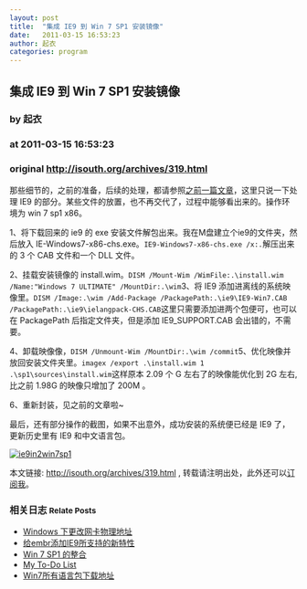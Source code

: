 ```yaml
---
layout: post
title:  "集成 IE9 到 Win 7 SP1 安装镜像"
date:   2011-03-15 16:53:23
author: 起衣
categories: program
---
```


## 集成 IE9 到 Win 7 SP1 安装镜像
### by 起衣
### at 2011-03-15 16:53:23
### original <http://isouth.org/archives/319.html>

<p>那些细节的，之前的准备，后续的处理，都请参照<a title="Win 7  SP1 的整合" href="http://isouth.org/archives/318.html">之前一篇文章</a>，这里只说一下处理 IE9 的部分。某些文件的放置，也不再交代了，过程中能够看出来的。操作环境为 win 7 sp1 x86。</p>
<p>1、将下载回来的 ie9 的 exe 安装文件解包出来。我在M盘建立个ie9的文件夹，然后放入 IE-Windows7-x86-chs.exe。<code>IE9-Windows7-x86-chs.exe /x:.</code>解压出来的 3 个 CAB 文件和一个 DLL 文件。</p>
<p>2、挂载安装镜像的 install.wim。<code>DISM /Mount-Wim /WimFile:.\install.wim /Name:&quot;Windows 7 ULTIMATE&quot; /MountDir:.\wim</code>3、将 IE9 添加进离线的系统映像里。<code>DISM /Image:.\wim /Add-Package /PackagePath:.\ie9\IE9-Win7.CAB /PackagePath:.\ie9\ielangpack-CHS.CAB</code>这里只需要添加进两个包便可，也可以在 PackagePath 后指定文件夹，但是添加 IE9_SUPPORT.CAB 会出错的，不需要。</p>
<p>4、卸载映像像，<code>DISM /Unmount-Wim /MountDir:.\wim /commit</code>5、优化映像并放回安装文件夹里。<code>imagex /export .\install.wim 1 .\sp1\sources\install.wim</code>这样原本 2.09 个 G 左右了的映像能优化到 2G 左右,比之前 1.98G 的映像只增加了 200M 。</p>
<p>6、重新封装，见之前的文章啦~</p>
<p>最后，还有部分操作的截图，如果不出意外，成功安装的系统便已经是 IE9 了，更新历史里有 IE9 和中文语言包。</p>
<p>  <span></span>
<p><a href="http://images.isouth.org/2011/03/ie9in2win7sp1.png"><img style="margin:0px auto;display:block" title="ie9in2win7sp1" src="http://images.isouth.org/2011/03/ie9in2win7sp1-t.png"></a></p>
<p>本文链接: <a href="http://isouth.org/archives/319.html" title="集成 IE9 到 Win 7 SP1 安装镜像" rel="bookmark license"> http://isouth.org/archives/319.html</a> , 转载请注明出处，此外还可以<a href="http://isouth.org/feed/" rel="external nofollow" title="订阅 iSouth 的 RSS Feed">订阅我</a>。</p><h3>相关日志 <small>Relate Posts</small></h3><ul><li><a href="http://isouth.org/archives/327.html" title="Windows 下更改网卡物理地址 (June 10, 2011)">Windows 下更改网卡物理地址</a></li><li><a href="http://isouth.org/archives/326.html" title="给embr添加IE9所支持的新特性 (May 19, 2011)">给embr添加IE9所支持的新特性</a></li><li><a href="http://isouth.org/archives/318.html" title="Win 7 SP1 的整合 (February 27, 2011)">Win 7 SP1 的整合</a></li><li><a href="http://isouth.org/archives/314.html" title="My To-Do List (December 19, 2010)">My To-Do List</a></li><li><a href="http://isouth.org/archives/303.html" title="Win7所有语言包下载地址 (November 29, 2010)">Win7所有语言包下载地址</a></li></ul></p>